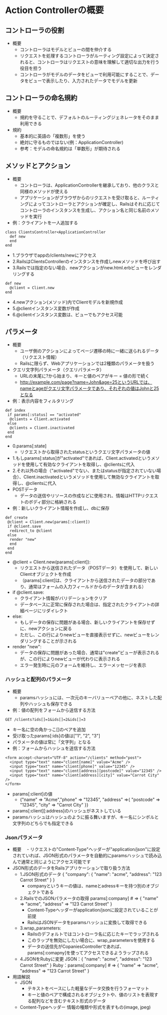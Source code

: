 # Action Controllerの概要
## コントローラの役割
- 概要
  - コントローラはモデルとビューの間を仲介する
  - リクエストを処理するコントローラがルーティング設定によって決定されると、コントローラはリクエストの意味を理解して適切な出力を行う役目を担う
  - コントローラがモデルのデータをビューで利用可能にすることで、データをビューで表示したり、入力されたデータでモデルを更新
## コントローラの命名規約
- 概要
  - 規約を守ることで、デフォルトのルーティングジェネレータをそのまま利用できる
- 規約
  - 基本的に英語の「複数形」を使う
  - 絶対に守るものではない(例：ApplicationController)
  - 参考：モデルの命名規約は「単数形」が期待される

## メソッドとアクション
- 概要
  - コントローラは、ApplicationControllerを継承しており、他のクラスと同様のメソッドが使える
  - アプリケーションがブラウザからのリクエストを受け取ると、ルーティングによってコントローラとアクションが確定し、Railsはそれに応じてコントローラのインスタンスを生成し、アクション名と同じ名前のメソッドを実行
- 例：クライアントを一人追加する
```
class ClientsController<ApplicationController
  def new
  end
end
```
  - 1.ブラウザでappの/clients/newにアクセス
  - 2.RailsはClientsControllerのインスタンスを作成しnewメソッドを呼び出す
  - 3.Railsでは指定のない場合、newアクションがnew.html.erbビューをレンダリングする
```
def new
  @client = Client.new
end
```
  - 4.newアクション(メソッド)内でClientモデルを新規作成
  - 5.@clientインスタンス変数が作成
  - 6.@clientインスタンス変数は、ビューでもアクセス可能
## パラメータ
- 概要
  - ユーザ側のアクションによってページ遷移の時に一緒に送られるデータ（リクエスト情報）
  - Railsに限らず、Webアプリケーションでは2種類のパラメータを扱う
- クエリ文字列パラメータ（クエリパラメータ）
  - URLの末尾に?から始まり、キーと値のペアがキー = 値の形で続く
  - http://example.com/page?name=John&age=25というURLでは、nameとageがクエリ文字パラメータであり、それぞれの値はJohnと25となる
- 例：表示内容をフィルタリング
```
def index
 if params[:status] == "activated"
  @clients = Client.activated
 else
  @clients = Client.inactivated
 end
end
```
  - 0.params[:state]
    - リクエストから取得されたstatusというクエリ文字パラメータの値
  - 1.もしparams[:status]が"activated"であれば、Client.activatedというメソッドを使用して有効なクライアントを取得し、@clientsに代入
  - 2.それ以外の場合（"activated"でない、またはstatusが指定されていない場合）、Client.inactivatedというメソッドを使用して無効なクライアントを取得し、@clientsに代入
- POSTデータ
  - データの送信やリソースの作成などに使用され、情報はHTTPリクエストのボディ部分に格納される
- 例：新しいクライアント情報を作成し、dbに保存
```
def create
 @client = Client.new(params[:client])
 if @client.save
  redirect_to @client
 else
  render "new"
  end
 end
end
```
  - @client = Client.new(params[:client]):
    - リクエストから送信されたデータ（POSTデータ）を使用して、新しいClientオブジェクトを作成
    - （params[:client]は、クライアントから送信されたデータの部分であり、通常はフォームの入力フィールドからのデータが含まれる）
  - if @client.save:
    - クライアント情報がバリデーションをクリア
    - データベースに正常に保存された場合は、指定されたクライアントの詳細ページにリダイレクト
  - else:
    - もしデータの保存に問題がある場合、新しいクライアントを保存せずに、newアクションに戻る
    - ただし、この行によりnewビューを直接表示せずに、newビューをレンダリングすることが示される
  - render "new":
    - データの保存に問題があった場合、通常は"create"ビューが表示されるが、この行によりnewビューが代わりに表示される
    - エラー発生時に元のフォームを維持し、エラーメッセージを表示

### ハッシュと配列のパラメータ
- 概要
  - paramsハッシュには、一次元のキーバリューペアの他に、ネストした配列やハッシュも保存できる
- 例：値の配列をフォームから送信する方法
```
GET /clients?ids[]=1&ids[]=2&ids[]=3
```
  - キー名に空の角かっこ[]のペアを追加
  - 受け取ったparams[:ids]の値は["1", "2", "3"]
  - パラメータの値は常に「文字列」となる
- 例：フォームからハッシュを送信する方法
```
<form accept-charset="UTF-8" action="/clients" method="post">
  <input type="text" name="client[name]" value="Acme" />
  <input type="text" name="client[phone]" value="12345" />
  <input type="text" name="client[address][postcode]" value="12345" />
  <input type="text" name="client[address][city]" value="Carrot City" />
</form>
```
  - params[:client]の値
    - {"name" => "Acme","phone" => "12345", "address" =>{ "postcode" => "12345", "city" => "Carrot City" }}
  - params[:client][:address]のハッシュがネストしている
  - paramsハッシュはハッシュのように振る舞いますが、キー名にシンボルと文字列のどちらでも指定できる

### Jsonパラメータ
- 概要
　- リクエストの"Content-Type"ヘッダーが"application/json"に設定されていれば、JSON形式のパラメータを自動的にparamsハッシュで読み込んで通常と同じようにアクセス可能です
- JSON形式のデータをRailsアプリケーションで取り扱う方法
  - 1.JSON形式のデータ
  { "company": { "name": "acme", "address": "123 Carrot Street" } }
    - companyというキーの値は、nameとadressキーを持つ別のオブジェクトである
  - 2.RailsでのJSONパラメータの取得
  params[:company] # => { "name" => "acme", "address" => "123 Carrot Street" }
    - Content-Typeヘッダーがapplication/jsonに設定されていることが前提
    - RailsはJSONデータをparamsハッシュに変換して取得できる
  - 3.wrap_parameters:
    - Railsのデフォルトではコントローラ名に応じたキーでラップされる
    - このラップを無効にしたい場合に、wrap_parametersを使用する
    - データの送信先がCopaniesControllerであれば、params[:comapny]を使ってアクセスできるようラップされる
  - 4.JSONをRubyに変更
   JSON：{ "name": "acme", "address": "123 Carrot Street" }
   Ruby：params[:company] # => { "name" => "acme", "address" => "123 Carrot Street" }
- 用語解説
  - JSON
    - テキストをベースにした軽量なデータ交換を行うフォーマット
    - キーと値のペアで構成されるオブジェクトや、値のリストを表現する配列などを含むテキスト形式のデータ
  - Content-Typeヘッダー
    情報の種類や形式を表すもの(image, jpeg)